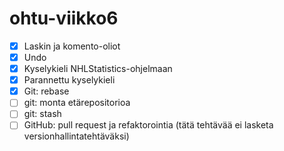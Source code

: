 # ohtu-viikko6

- [x] Laskin ja komento-oliot
- [x] Undo
- [x] Kyselykieli NHLStatistics-ohjelmaan
- [x] Parannettu kyselykieli
- [x] Git: rebase
- [ ] git: monta etärepositorioa
- [ ] git: stash
- [ ] GitHub: pull request ja refaktorointia (tätä tehtävää ei lasketa versionhallintatehtäväksi)
